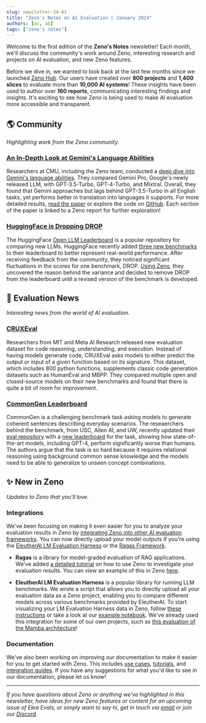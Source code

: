 ```yaml
---
slug: newsletter-24-01
title: "Zeno's Notes on AI Evaluation | January 2024"
authors: [ac, ab]
tags: ["zeno's notes"]
---
```


Welcome to the first edition of the **Zeno's Notes** newsletter!
Each month, we'll discuss the community's work around Zeno, interesting research and projects on AI evaluation, and new Zeno features.

Before we dive in, we wanted to look back at the last few months since we launched [Zeno Hub](https://hub.zenoml.com).
Our users have created over **800 projects** and **1,400 slices** to evaluate more than **10,000 AI systems**!
These insights have been used to author over **160 reports**, communicating interesting findings and insights.
It's exciting to see how Zeno is being used to make AI evaluation more accessible and transparent.

## 🌎 Community

_Highlighting work from the Zeno community._

### [An In-Depth Look at Gemini's Language Abilities](https://arxiv.org/abs/2312.11444)

Researchers at CMU, including the Zeno team, conducted a [deep dive into Gemini's language abilities](https://x.com/gneubig/status/1737108966931673191?s=20).
They compared Gemini Pro, Google's newly released LLM, with GPT-3.5-Turbo, GPT-4-Turbo, and Mixtral.
Overall, they found that Gemini approaches but lags behind GPT-3.5-Turbo in all English tasks, yet performs better in translation into languages it supports.
For more detailed results, [read the paper](https://arxiv.org/abs/2312.11444) or explore the code on [GitHub](https://t.co/S7S9473xtP).
Each section of the paper is linked to a Zeno report for further exploration!

### [HuggingFace is Dropping DROP](https://huggingface.co/blog/leaderboard-drop-dive)

The HuggingFace [Open LLM Leaderboard](https://huggingface.co/spaces/HuggingFaceH4/open_llm_leaderboard) is a popular repository for comparing new LLMs. HuggingFace recently added [three new benchmarks](https://twitter.com/clefourrier/status/1722555555338956840) to their leaderboard to better represent real-world performance.
After receiving feedback from the community, they noticed significant fluctuations in the scores for one benchmark, DROP.
[Using Zeno](https://hub.zenoml.com/report/1255/DROP%20Benchmark%20Exploration), they uncovered the reason behind the variance and decided to remove DROP from the leaderboard until a revised version of the benchmark is developed.

## 📰 Evaluation News

_Interesting news from the world of AI evaluation._

### [CRUXEval](https://crux-eval.github.io/)

Researchers from MIT and Meta AI Research released new evaluation dataset for code reasoning, understanding, and execution.
Instead of having models generate code, CRUXEval asks models to either predict the output or input of a given function based on its signature.
This dataset, which includes 800 python functions, supplements classic code generation datasets such as HumanEval and MBPP.
They compared multiple open and closed-source models on their new benchmarks and found that there is quite a bit of room for improvement.

### [CommonGen Leaderboard](https://inklab.usc.edu/CommonGen/leaderboard.html)

CommonGen is a challenging benchmark task asking models to generate coherent sentences describing everyday scenarios.
The reseaerchers behind the benchmark, from USC, Allen AI, and UW, recently updated their [eval repository](https://github.com/allenai/CommonGen-Eval) with a [new leaderboard](https://inklab.usc.edu/CommonGen/leaderboard.html) for the task, showing how state-of-the-art models, including GPT-4, perform significantly worse than humans.
The authors argue that the task is so hard because it requires relational reasoning using background common sense knowledge and the models need to be able to generalize to unseen concept combinations.

## ✨ New in Zeno

_Updates to Zeno that you'll love._

### Integrations

We've been focusing on making it even easier for you to analyze your evaluation results in Zeno by [integrating Zeno into other AI evaluation frameworks](https://zenoml.com/docs/integrations/).
You can now directly upload your model outputs if you're using the [EleutherAI LM Evaluation Harness](https://github.com/EleutherAI/lm-evaluation-harness) or the [Ragas Framework](https://docs.ragas.io/en/latest/index.html).

- **Ragas** is a library for model-graded evaluation of RAG applications. We've added [a detailed tutorial](https://docs.ragas.io/en/latest/howtos/integrations/zeno.html) on how to use Zeno to investigate your evaluation results. You can view an example of this in Zeno [here](https://hub.zenoml.com/project/b35c83b8-0b22-4b9c-aedb-80964011d7a7/ragas%20FICA%20eval).

- **EleutherAI LM Evaluation Harness** is a popular library for running LLM benchmarks. We wrote a script that allows you to directly upload all your evaluation data as a Zeno project, enabling you to compare different models across various benchmarks provided by EleutherAI. To start visualizing your LM Evaluation Harness data in Zeno, follow [these instructions](https://github.com/EleutherAI/lm-evaluation-harness#visualizing-results) or take a look at our [example notebook](https://github.com/EleutherAI/lm-evaluation-harness/blob/main/examples/visualize-zeno.ipynb). We've already used this integration for some of our own projects, such as [this evaluation of the Mamba architecture](https://hub.zenoml.com/project/ba44d31c-9e02-4330-bdbe-0760dfe85dc4/Mamba%20Eval_hellaswag)!

### Documentation

We've also been working on improving our documentation to make it easier for you to get started with Zeno.
This includes [use cases](http://localhost:3000/docs/examples/), [tutorials](https://zenoml.com/docs/tutorials/), and [integration guides](https://zenoml.com/docs/integrations/).
If you have any suggestions for what you'd like to see in our documentation, please let us know!

---

_If you have questions about Zeno or anything we've highlighted in this newsletter, have ideas for new Zeno features or content for an upcoming issue of Elea Evals, or simply want to say hi, get in touch via [email](mailto:hello@zenoml.com) or join our [Discord](https://discord.gg/km62pDKAkE)._
